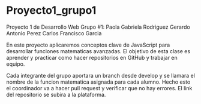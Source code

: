 # Proyecto1_grupo1
Proyecto 1 de Desarrollo Web
Grupo #1:
Paola Gabriela Rodriguez 
Gerardo Antonio Perez
Carlos Francisco Garcia

En este proyecto aplicaremos conceptos clave de JavaScript para desarrollar funciones matematicas avanzadas.
El objetivo de esta clase es aprender y practicar como hacer repositorios en GitHub y trabajar en equipo.

Cada integrante del grupo aportara un branch desde develop y se llamara el nombre de la funcion matematica asignada para cada alumno. 
Hecho esto el coordinador va a hacer pull request y verificar que no hay errores. El link del repositorio se subira a la plataforma.
